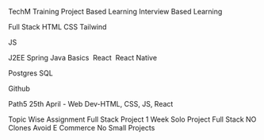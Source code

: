 TechM Training
Project Based Learning
Interview Based Learning

Full Stack
HTML
CSS Tailwind

JS

J2EE
Spring Java Basics 
React  React Native

Postgres SQL

Github

Path5 25th April - Web Dev-HTML, CSS, JS, React

Topic Wise Assignment
Full Stack Project
1 Week Solo Project Full Stack
NO Clones
Avoid E Commerce
No Small Projects
